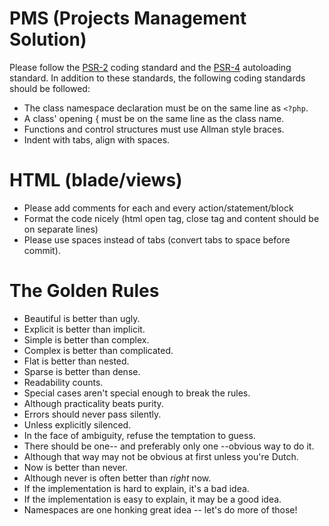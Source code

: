 # PMS (Projects Management Solution)

Please follow the [PSR-2](https://github.com/php-fig/fig-standards/blob/master/accepted/PSR-2-coding-style-guide.md) coding standard and the [PSR-4](https://github.com/php-fig/fig-standards/blob/master/accepted/PSR-4-autoloader.md) autoloading standard. In addition to these standards, the following coding standards should be followed:

- The class namespace declaration must be on the same line as `<?php`.
- A class' opening { must be on the same line as the class name.
- Functions and control structures must use Allman style braces.
- Indent with tabs, align with spaces.

HTML (blade/views)
==================

- Please add comments for each and every action/statement/block
- Format the code nicely (html open tag, close tag and content should be on separate lines)
- Please use spaces instead of tabs (convert tabs to space before commit).

The Golden Rules
=================

- Beautiful is better than ugly.
- Explicit is better than implicit.
- Simple is better than complex.
- Complex is better than complicated.
- Flat is better than nested.
- Sparse is better than dense.
- Readability counts.
- Special cases aren't special enough to break the rules.
- Although practicality beats purity.
- Errors should never pass silently.
- Unless explicitly silenced.
- In the face of ambiguity, refuse the temptation to guess.
- There should be one-- and preferably only one --obvious way to do it.
- Although that way may not be obvious at first unless you're Dutch.
- Now is better than never.
- Although never is often better than *right* now.
- If the implementation is hard to explain, it's a bad idea.
- If the implementation is easy to explain, it may be a good idea.
- Namespaces are one honking great idea -- let's do more of those!
